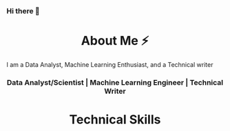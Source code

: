 ### Hi there 👋
<h1 align="center"> About Me ⚡</h1>
I am a Data Analyst, Machine Learning Enthusiast, and a Technical writer 

<h3 align="center"> Data Analyst/Scientist | Machine Learning Engineer | Technical Writer </h3>

<div align="center">
<h1> Technical Skills </h1>









</div>
<!--
**Nene-S/Nene-S** is a ✨ _special_ ✨ repository because its `README.md` (this file) appears on your GitHub profile.

Here are some ideas to get you started:

- 🔭 I’m currently working on ...
- 🌱 I’m currently learning ...
- 👯 I’m looking to collaborate on ...
- 🤔 I’m looking for help with ...
- 💬 Ask me about ...
- 📫 How to reach me: ...
- 😄 Pronouns: ...
- ⚡ Fun fact: ...
-->

